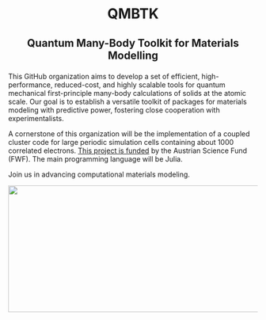 # <p align="center"> QMBTK </p>

## <p align="center"> Quantum Many-Body Toolkit for Materials Modelling </p>

<!-- ## About-->

This GitHub organization aims to develop a set of efficient, high-performance, reduced-cost, and highly scalable tools for quantum mechanical first-principle many-body calculations of solids at the atomic scale. Our goal is to establish a versatile toolkit of packages for materials modeling with predictive power, fostering close cooperation with experimentalists.

A cornerstone of this organization will be the implementation of a coupled cluster code for large periodic simulation cells containing about 1000 correlated electrons. [This project is funded](https://pf.fwf.ac.at/en/research-in-practice/project-finder/60015) by the Austrian Science Fund (FWF). The main programming language will be Julia.

Join us in advancing computational materials modeling.

<p align="center"> <img src="https://raw.githubusercontent.com/QMBTK/.github/main/profile/logo/logo2.png" width="640" height="256"> </p>
